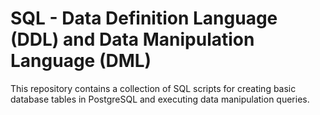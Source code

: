 # SQL - Data Definition Language (DDL) and Data Manipulation Language (DML)

This repository contains a collection of SQL scripts for creating basic database tables in PostgreSQL and executing data manipulation queries. 

